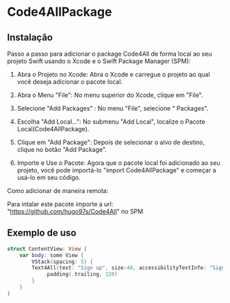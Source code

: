 # Code4AllPackage

## Instalação 
Passo a passo para adicionar o package Code4All de forma local ao seu projeto Swift usando o Xcode e o Swift Package Manager (SPM):

1. Abra o Projeto no Xcode:
   Abra o Xcode e carregue o projeto ao qual você deseja adicionar o pacote local.

2. Abra o Menu "File":
   No menu superior do Xcode, clique em "File".

3. Selecione "Add Packages" :
   No menu "File", selecione " Packages".

4. Escolha "Add Local...":
   No submenu "Add Local", localize o Pacote Local(Code4AllPackage).

5. Clique em "Add Package":
   Depois de selecionar o alvo de destino, clique no botão "Add Package".

6. Importe e Use o Pacote:
    Agora que o pacote local foi adicionado ao seu projeto, você pode importá-lo "import Code4AllPackage" e começar a usá-lo em seu código.

Como adicionar de maneira remota: 

Para intalar este pacote importe a url: "https://github.com/hugo97s/Code4All"  no SPM
## Exemplo de uso

```swift
struct ContentView: View { 
    var body: some View { 
        VStack(spacing: 5) {
        Text4All(text: "Sign up", size:40, accessibilityTextInfo: "Sign up")
            .padding(.trailing, 220)
        }
    }
}
```

